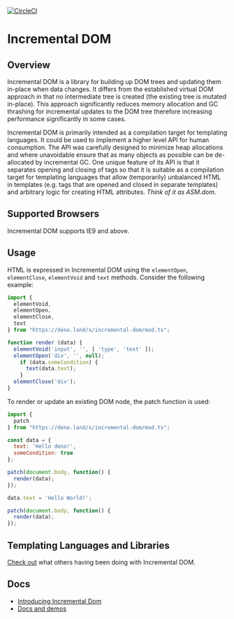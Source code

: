[![CircleCI](https://circleci.com/gh/google/incremental-dom.svg?style=svg)](https://circleci.com/gh/google/incremental-dom)

# Incremental DOM

## Overview

Incremental DOM is a library for building up DOM trees and updating them in-place when data changes. It differs from the established virtual DOM approach in that no intermediate tree is created (the existing tree is mutated in-place). This approach significantly reduces memory allocation and GC thrashing for incremental updates to the DOM tree therefore increasing performance significantly in some cases.

Incremental DOM is primarily intended as a compilation target for templating languages. It could be used to implement a higher level API for human consumption. The API was carefully designed to minimize heap allocations and where unavoidable ensure that as many objects as possible can be de-allocated by incremental GC. One unique feature of its API is that it separates opening and closing of tags so that it is suitable as a compilation target for templating languages that allow (temporarily) unbalanced HTML in templates (e.g. tags that are opened and closed in separate templates) and arbitrary logic for creating HTML attributes.
*Think of it as ASM.dom.*

## Supported Browsers

Incremental DOM supports IE9 and above.

## Usage

HTML is expressed in Incremental DOM using the `elementOpen`, `elementClose`, `elementVoid` and `text` methods. Consider the following example:

```javascript
import {
  elementVoid,
  elementOpen,
  elementClose,
  text
} from "https://deno.land/x/incremental-dom/mod.ts";

function render (data) {
  elementVoid('input', '', [ 'type', 'text' ]);
  elementOpen('div', '', null);
    if (data.someCondition) {
      text(data.text);
    }
  elementClose('div');
}
```

To render or update an existing DOM node, the patch function is used:

```javascript
import {
  patch
} from "https://deno.land/x/incremental-dom/mod.ts";

const data = {
  text: 'Hello deno!',
  someCondition: true
};

patch(document.body, function() {
  render(data);
});

data.text = 'Hello World!';

patch(document.body, function() {
  render(data);
});
```

## Templating Languages and Libraries

[Check out](ECOSYSTEM.md)  what others having been doing with Incremental DOM.

## Docs

- [Introducing Incremental Dom](https://medium.com/google-developers/introducing-incremental-dom-e98f79ce2c5f)
- [Docs and demos](http://google.github.io/incremental-dom/)
<!---
## Getting Incremental DOM

### Via CDN

https://ajax.googleapis.com/ajax/libs/incrementaldom/0.5.1/incremental-dom.js
https://ajax.googleapis.com/ajax/libs/incrementaldom/0.5.1/incremental-dom-min.js

### Using npm

```sh
npm install incremental-dom
```

## Development

To install the required development packages, run the following command:

```sh
npm i
```

### Running tests

To run once:

```sh
./node_modules/.bin/bazel test ...
```

To run on change:

```sh
./node_modules/.bin/ibazel run ...
```

### Building

To build once:

```sh
./node_modules/.bin/bazel build ...
```

To build on change:

```sh
./node_modules/.bin/ibazel ...
```
-->